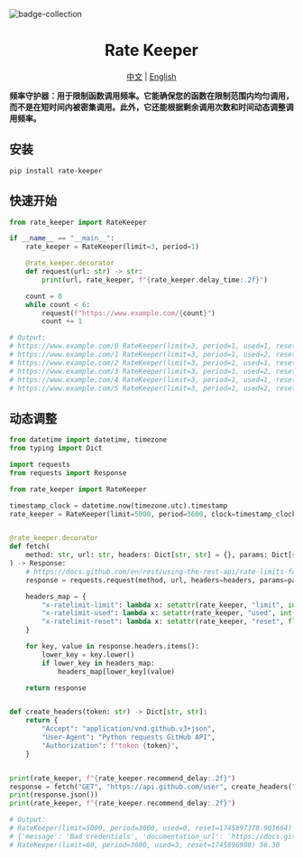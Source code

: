 ![badge-collection](https://socialify.git.ci/ftnfurina/rate-keeper/image?font=Bitter&forks=1&issues=1&language=1&name=1&owner=1&pattern=Floating+Cogs&pulls=1&stargazers=1&theme=Auto)

<div align="center">
  <h1>Rate Keeper</h1>
  <p>
    <a href="https://github.com/ftnfurina/rate-keeper/blob/main/README_ZH.md">中文</a> |
    <a href="https://github.com/ftnfurina/rate-keeper/blob/main/README.md">English</a>
  </p>
</div>

**频率守护器：用于限制函数调用频率。它能确保您的函数在限制范围内均匀调用，而不是在短时间内被密集调用。此外，它还能根据剩余调用次数和时间动态调整调用频率。**

## 安装

```shell
pip install rate-keeper
```

## 快速开始

```python
from rate_keeper import RateKeeper

if __name__ == "__main__":
    rate_keeper = RateKeeper(limit=3, period=1)

    @rate_keeper.decorator
    def request(url: str) -> str:
        print(url, rate_keeper, f"{rate_keeper.delay_time:.2f}")

    count = 0
    while count < 6:
        request(f"https://www.example.com/{count}")
        count += 1

# Output:
# https://www.example.com/0 RateKeeper(limit=3, period=1, used=1, reset=89614.39) 0.00
# https://www.example.com/1 RateKeeper(limit=3, period=1, used=2, reset=89614.39) 0.50
# https://www.example.com/2 RateKeeper(limit=3, period=1, used=1, reset=89615.406) 0.48
# https://www.example.com/3 RateKeeper(limit=3, period=1, used=2, reset=89615.406) 0.50
# https://www.example.com/4 RateKeeper(limit=3, period=1, used=1, reset=89616.421) 0.49
# https://www.example.com/5 RateKeeper(limit=3, period=1, used=2, reset=89616.421) 0.50
```

## 动态调整

```python
from datetime import datetime, timezone
from typing import Dict

import requests
from requests import Response

from rate_keeper import RateKeeper

timestamp_clock = datetime.now(timezone.utc).timestamp
rate_keeper = RateKeeper(limit=5000, period=3600, clock=timestamp_clock)


@rate_keeper.decorator
def fetch(
    method: str, url: str, headers: Dict[str, str] = {}, params: Dict[str, str] = {}
) -> Response:
    # https://docs.github.com/en/rest/using-the-rest-api/rate-limits-for-the-rest-api#checking-the-status-of-your-rate-limit
    response = requests.request(method, url, headers=headers, params=params)

    headers_map = {
        "x-ratelimit-limit": lambda x: setattr(rate_keeper, "limit", int(x)),
        "x-ratelimit-used": lambda x: setattr(rate_keeper, "used", int(x)),
        "x-ratelimit-reset": lambda x: setattr(rate_keeper, "reset", float(x)),
    }

    for key, value in response.headers.items():
        lower_key = key.lower()
        if lower_key in headers_map:
            headers_map[lower_key](value)

    return response


def create_headers(token: str) -> Dict[str, str]:
    return {
        "Accept": "application/vnd.github.v3+json",
        "User-Agent": "Python requests GitHub API",
        "Authorization": f"token {token}",
    }


print(rate_keeper, f"{rate_keeper.recommend_delay:.2f}")
response = fetch("GET", "https://api.github.com/user", create_headers("github_token"))
print(response.json())
print(rate_keeper, f"{rate_keeper.recommend_delay:.2f}")

# Output:
# RateKeeper(limit=5000, period=3600, used=0, reset=1745897378.901664) 0.00
# {'message': 'Bad credentials', 'documentation_url': 'https://docs.github.com/rest', 'status': '401'}
# RateKeeper(limit=60, period=3600, used=3, reset=1745896988) 56.30
```